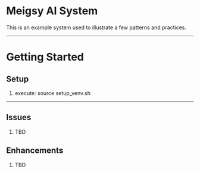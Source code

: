 # Meigsy AI System

This is an example system used to illustrate a few patterns and practices.

----------------------------------------------------

# Getting Started

## Setup

1. execute: source setup_venv.sh

----------------------------------------------------

## Issues

1. TBD

## Enhancements

1. TBD